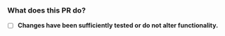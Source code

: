 ### What does this PR do?

 
- [ ] **Changes have been sufficiently tested or do not alter functionality.**
